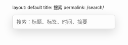 
layout: default
title: 搜索
permalink: /search/


<!-- HTML elements for search -->
<input
  type="text"
  id="search-input"
  placeholder="搜索：标题、标签、时间、摘要"
  style="
    transition: box-shadow .4s ease,background .4s ease,-webkit-box-shadow .4s ease;
    display: inline-block;
    margin: 0 12px 12px 0;
    background: #f5f5f500;
    border: 1px solid rgba(0, 0, 0, 0.15);
    border-radius: 6px;
    box-shadow: 0 10px 30px rgba(0, 0, 0, 0.15);
    transition: all 0.23s ease-in-out 0s;
    line-height: 1.7;
    color: #202020;
    max-width: 100%;
    margin-bottom: 15px;
    padding: 0.5rem 0.75rem;
    font-size: 1rem;
    line-height: 1.7;
    width: 325px;
    "
/>

<ul id="results-container"></ul>

<!-- script pointing to jekyll-search.js -->

<script src="https://unpkg.com/simple-jekyll-search@1.10.0/dest/simple-jekyll-search.min.js"></script>

<script>
  SimpleJekyllSearch({
    searchInput: document.getElementById("search-input"),
    resultsContainer: document.getElementById("results-container"),
    json: "/search.json",
    searchResultTemplate: '<li><a href="{url}" title="{desc}">{title}</a></li>',
    noResultsText: "没有搜索到文章",
    limit: 20,
    fuzzy: false,
  });
</script>
